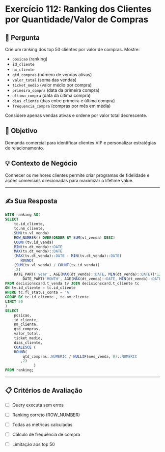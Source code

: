 # Exercício 112: Ranking dos Clientes por Quantidade/Valor de Compras

## 📝 Pergunta

Crie um ranking dos top 50 clientes por valor de compras. Mostre:

- `posicao` (ranking)
- `id_cliente`
- `nm_cliente`
- `qtd_compras` (número de vendas ativas)
- `valor_total` (soma das vendas)
- `ticket_medio` (valor médio por compra)
- `primeira_compra` (data da primeira compra)
- `ultima_compra` (data da última compra)
- `dias_cliente` (dias entre primeira e última compra)
- `frequencia_compra` (compras por mês em média)

Considere apenas vendas ativas e ordene por valor total decrescente.

## 🎯 Objetivo

Demanda comercial para identificar clientes VIP e personalizar estratégias de relacionamento.

## 💡 Contexto de Negócio

Conhecer os melhores clientes permite criar programas de fidelidade e ações comerciais direcionadas para maximizar o lifetime value.

---

## ✍️ Sua Resposta

```sql
WITH ranking AS( 
SELECT 
    tc.id_cliente,
    tc.nm_cliente,
    SUM(tv.vl_venda)                                                        AS valor_total,
    ROW_NUMBER() OVER(ORDER BY SUM(vl_venda) DESC)                          AS posicao,
    COUNT(tv.id_venda)                                                      AS qtd_compras,
    MIN(tv.dt_venda)::DATE                                                  AS primeira_compra,
    MAX(tv.dt_venda)::DATE                                                  AS ultima_compra,
    (MAX(tv.dt_venda)::DATE - MIN(tv.dt_venda)::DATE)                       AS dias_cliente,
       ROUND(
    (SUM(tv.vl_venda) / COUNT(tv.id_venda)) 
    ,2)                                                                     AS ticket_medio,
    DATE_PART('year', AGE(MAX(dt_venda)::DATE, MIN(dt_venda)::DATE))*12 + 
    	DATE_PART('MONTH', AGE(MAX(dt_venda)::DATE, MIN(dt_venda)::DATE))   AS mes_venda
FROM decisionscard.t_venda tv JOIN decisionscard.t_cliente tc 
ON tv.id_cliente = tc.id_cliente 
WHERE tc.fl_status_conta = 'A'
GROUP BY tc.id_cliente , tc.nm_cliente
LIMIT 50
)
SELECT
    posicao,
    id_cliente,
    nm_cliente,
    qtd_compras,
    valor_total,
    ticket_medio,
    dias_cliente,
    COALESCE ( 
    ROUND( 
        qtd_compras::NUMERIC / NULLIF(mes_venda, 0)::NUMERIC 
       ,2)
             )                                                              AS frequencia_compra
FROM ranking;
```

---

## 📋 Critérios de Avaliação

- [ ] Query executa sem erros
- [ ] Ranking correto (ROW_NUMBER)
- [ ] Todas as métricas calculadas
- [ ] Cálculo de frequência de compra
- [ ] Limitação aos top 50

